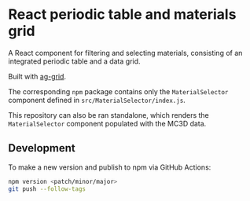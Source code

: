 # React periodic table and materials grid

A React component for filtering and selecting materials, consisting of an integrated periodic table and a data grid.

Built with [ag-grid](https://www.ag-grid.com/react-data-grid/).

The corresponding `npm` package contains only the `MaterialSelector` component defined in `src/MaterialSelector/index.js`.

This repository can also be ran standalone, which renders the `MaterialSelector` component populated with the MC3D data.

## Development

To make a new version and publish to npm via GitHub Actions:

```bash
npm version <patch/minor/major>
git push --follow-tags
```

